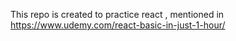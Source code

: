 This repo is created to practice react , mentioned in https://www.udemy.com/react-basic-in-just-1-hour/
